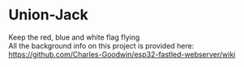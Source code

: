 # Union-Jack
Keep the red, blue and white flag flying  
All the background info on this project is provided here:
https://github.com/Charles-Goodwin/esp32-fastled-webserver/wiki
